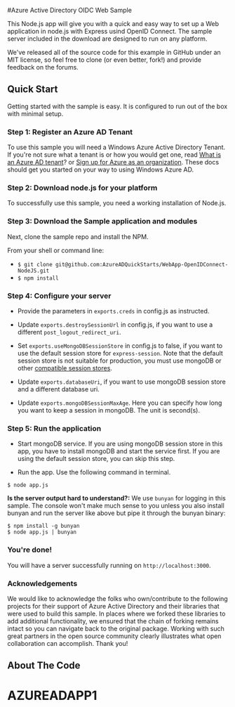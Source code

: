 #Azure Active Directory OIDC Web Sample

This Node.js app will give you with a quick and easy way to set up a Web application in node.js with Express usind OpenID Connect. The sample server included in the download are designed to run on any platform.

We've released all of the source code for this example in GitHub under an MIT license, so feel free to clone (or even better, fork!) and provide feedback on the forums.


## Quick Start

Getting started with the sample is easy. It is configured to run out of the box with minimal setup.

### Step 1: Register an Azure AD Tenant

To use this sample you will need a Windows Azure Active Directory Tenant. If you're not sure what a tenant is or how you would get one, read [What is an Azure AD tenant](http://technet.microsoft.com/library/jj573650.aspx)? or [Sign up for Azure as an organization](http://azure.microsoft.com/en-us/documentation/articles/sign-up-organization/). These docs should get you started on your way to using Windows Azure AD.

### Step 2: Download node.js for your platform
To successfully use this sample, you need a working installation of Node.js.

### Step 3: Download the Sample application and modules

Next, clone the sample repo and install the NPM.

From your shell or command line:

* `$ git clone git@github.com:AzureADQuickStarts/WebApp-OpenIDConnect-NodeJS.git`
* `$ npm install`

### Step 4: Configure your server

* Provide the parameters in `exports.creds` in config.js as instructed.

* Update `exports.destroySessionUrl` in config.js, if you want to use a different `post_logout_redirect_uri`.

* Set `exports.useMongoDBSessionStore` in config.js to false, if you want to use the
default session store for `express-session`. Note that the default session store is
not suitable for production, you must use mongoDB or other [compatible session stores](https://github.com/expressjs/session#compatible-session-stores).

* Update `exports.databaseUri`, if you want to use mongoDB session store and a different database uri.

* Update `exports.mongoDBSessionMaxAge`. Here you can specify how long you want
to keep a session in mongoDB. The unit is second(s).

### Step 5: Run the application

* Start mongoDB service. If you are using mongoDB session store in this app, you have to install mongoDB and start the service first. If you are using the default session store, you can skip this step.

* Run the app. Use the following command in terminal.

```
$ node app.js
```

**Is the server output hard to understand?:** We use `bunyan` for logging in this sample. The console won't make much sense to you unless you also install bunyan and run the server like above but pipe it through the bunyan binary:

```
$ npm install -g bunyan
$ node app.js | bunyan
```

### You're done!

You will have a server successfully running on `http://localhost:3000`.

### Acknowledgements

We would like to acknowledge the folks who own/contribute to the following projects for their support of Azure Active Directory and their libraries that were used to build this sample. In places where we forked these libraries to add additional functionality, we ensured that the chain of forking remains intact so you can navigate back to the original package. Working with such great partners in the open source community clearly illustrates what open collaboration can accomplish. Thank you!


## About The Code


# AZUREADAPP1
